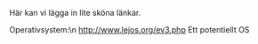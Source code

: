Här kan vi lägga in lite sköna länkar.

Operativsystem:\n
http://www.lejos.org/ev3.php	Ett potentiellt OS
